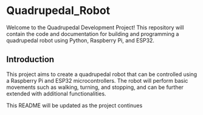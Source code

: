# Quadrupedal_Robot
Welcome to the Quadrupedal Development Project! This repository will contain the code and documentation for building and programming a quadrupedal robot using Python, Raspberry Pi, and ESP32.

## Introduction
This project aims to create a quadrupedal robot that can be controlled using a Raspberry Pi and ESP32 microcontrollers. The robot will perform basic movements such as walking, turning, and stopping, and can be further extended with additional functionalities.

This README will be updated as the project continues
